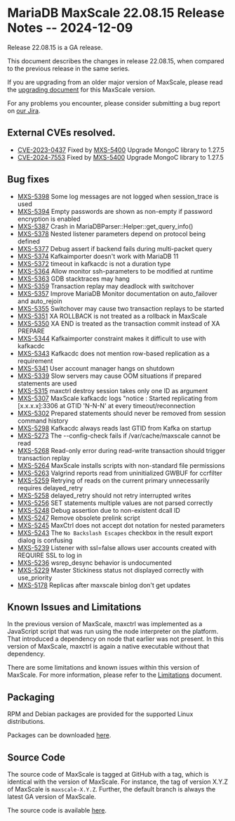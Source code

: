 # MariaDB MaxScale 22.08.15 Release Notes -- 2024-12-09

Release 22.08.15 is a GA release.

This document describes the changes in release 22.08.15, when compared to the
previous release in the same series.

If you are upgrading from an older major version of MaxScale, please read the
[upgrading document](../Upgrading/Upgrading-To-MaxScale-22.08.md) for
this MaxScale version.

For any problems you encounter, please consider submitting a bug
report on [our Jira](https://jira.mariadb.org/projects/MXS).

## External CVEs resolved.

* [CVE-2023-0437](https://www.cve.org/CVERecord?id=CVE-2023-0437) Fixed by [MXS-5400](https://jira.mariadb.org/browse/MXS-5400) Upgrade MongoC library to 1.27.5
* [CVE-2024-7553](https://www.cve.org/CVERecord?id=CVE-2024-7553) Fixed by [MXS-5400](https://jira.mariadb.org/browse/MXS-5400) Upgrade MongoC library to 1.27.5

## Bug fixes

* [MXS-5398](https://jira.mariadb.org/browse/MXS-5398) Some log messages are not logged when session_trace is used
* [MXS-5394](https://jira.mariadb.org/browse/MXS-5394) Empty passwords are shown as non-empty if password encryption is enabled
* [MXS-5387](https://jira.mariadb.org/browse/MXS-5387) Crash in MariaDBParser::Helper::get_query_info()
* [MXS-5378](https://jira.mariadb.org/browse/MXS-5378) Nested listener parameters depend on protocol being defined
* [MXS-5377](https://jira.mariadb.org/browse/MXS-5377) Debug assert if backend fails during multi-packet query
* [MXS-5374](https://jira.mariadb.org/browse/MXS-5374) Kafkaimporter doesn't work with MariaDB 11
* [MXS-5372](https://jira.mariadb.org/browse/MXS-5372) timeout in kafkacdc is not a duration type
* [MXS-5364](https://jira.mariadb.org/browse/MXS-5364) Allow monitor ssh-parameters to be modified at runtime
* [MXS-5363](https://jira.mariadb.org/browse/MXS-5363) GDB stacktraces may hang
* [MXS-5359](https://jira.mariadb.org/browse/MXS-5359) Transaction replay may deadlock with switchover
* [MXS-5357](https://jira.mariadb.org/browse/MXS-5357) Improve MariaDB Monitor documentation on auto_failover and auto_rejoin
* [MXS-5355](https://jira.mariadb.org/browse/MXS-5355) Switchover may cause two transaction replays to be started
* [MXS-5351](https://jira.mariadb.org/browse/MXS-5351) XA ROLLBACK is not treated as a rollback in MaxScale
* [MXS-5350](https://jira.mariadb.org/browse/MXS-5350) XA END is treated as the transaction commit instead of XA PREPARE
* [MXS-5344](https://jira.mariadb.org/browse/MXS-5344) Kafkaimporter constraint makes it difficult to use with kafkacdc
* [MXS-5343](https://jira.mariadb.org/browse/MXS-5343) Kafkacdc does not mention row-based replication as a requirement
* [MXS-5341](https://jira.mariadb.org/browse/MXS-5341) User account manager hangs on shutdown
* [MXS-5339](https://jira.mariadb.org/browse/MXS-5339) Slow servers may cause OOM situations if prepared statements are used
* [MXS-5315](https://jira.mariadb.org/browse/MXS-5315) maxctrl destroy session takes only one ID as argument
* [MXS-5307](https://jira.mariadb.org/browse/MXS-5307) MaxScale kafkacdc logs "notice : Started replicating from [x.x.x.x]:3306 at GTID 'N-N-N' at every timeout/reconnection
* [MXS-5302](https://jira.mariadb.org/browse/MXS-5302) Prepared statements should never be removed from session command history
* [MXS-5298](https://jira.mariadb.org/browse/MXS-5298) Kafkacdc always reads last GTID from Kafka on startup
* [MXS-5273](https://jira.mariadb.org/browse/MXS-5273) The --config-check fails if /var/cache/maxscale cannot be read
* [MXS-5268](https://jira.mariadb.org/browse/MXS-5268) Read-only error during read-write transaction should trigger transaction replay
* [MXS-5264](https://jira.mariadb.org/browse/MXS-5264) MaxScale installs scripts with non-standard file permissions
* [MXS-5263](https://jira.mariadb.org/browse/MXS-5263) Valgrind reports read from uninitialized GWBUF for ccrfilter
* [MXS-5259](https://jira.mariadb.org/browse/MXS-5259) Retrying of reads on the current primary unnecessarily requires delayed_retry
* [MXS-5258](https://jira.mariadb.org/browse/MXS-5258) delayed_retry should not retry interrupted writes
* [MXS-5256](https://jira.mariadb.org/browse/MXS-5256) SET statements multiple values are not parsed correctly
* [MXS-5248](https://jira.mariadb.org/browse/MXS-5248) Debug assertion due to non-existent dcall ID
* [MXS-5247](https://jira.mariadb.org/browse/MXS-5247) Remove obsolete prelink script
* [MXS-5245](https://jira.mariadb.org/browse/MXS-5245) MaxCtrl does not accept dot notation for nested parameters
* [MXS-5243](https://jira.mariadb.org/browse/MXS-5243) The `No Backslash Escapes` checkbox in the result export dialog is confusing
* [MXS-5239](https://jira.mariadb.org/browse/MXS-5239) Listener with ssl=false allows user accounts created with REQUIRE SSL to log in
* [MXS-5236](https://jira.mariadb.org/browse/MXS-5236) wsrep_desync behavior is undocumented
* [MXS-5229](https://jira.mariadb.org/browse/MXS-5229) Master Stickiness status not displayed correctly with use_priority
* [MXS-5178](https://jira.mariadb.org/browse/MXS-5178) Replicas after maxscale binlog don't get updates

## Known Issues and Limitations

In the previous version of MaxScale, maxctrl was implemented as a JavaScript
script that was run using the node interpreter on the platform. That introduced
a dependency on node that earlier was not present. In this version of MaxScale,
maxctrl is again a native executable without that dependency.

There are some limitations and known issues within this version of MaxScale.
For more information, please refer to the [Limitations](../About/Limitations.md) document.

## Packaging

RPM and Debian packages are provided for the supported Linux distributions.

Packages can be downloaded [here](https://mariadb.com/downloads/#mariadb_platform-mariadb_maxscale).

## Source Code

The source code of MaxScale is tagged at GitHub with a tag, which is identical
with the version of MaxScale. For instance, the tag of version X.Y.Z of MaxScale
is `maxscale-X.Y.Z`. Further, the default branch is always the latest GA version
of MaxScale.

The source code is available [here](https://github.com/mariadb-corporation/MaxScale).
